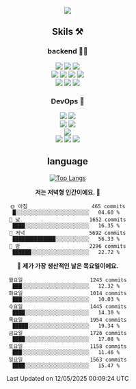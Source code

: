<div align="center">

<a href="https://hhpluscertificateofcompletion.oopy.io/">
  <img src="https://static.spartacodingclub.kr/hanghae99/plus/completion/badge_black.svg" />
</a>

## Skils ⚒️

### backend 🧑‍💻
  
<img src="https://img.shields.io/badge/Java-FF6600?style=flat-square&logo=buymeacoffee&logoColor=white"/>
<img src="https://img.shields.io/badge/Go-0099FF?style=flat-square&logo=go&logoColor=white"/>
<img src="https://img.shields.io/badge/Kotlin-7F52FF?style=flat-square&logo=kotlin&logoColor=white"/>
  
  
<br />
  
<img src="https://img.shields.io/badge/Spring-339933?style=flat-square&logo=Spring&logoColor=white"/>
<img src="https://img.shields.io/badge/Spring Boot-339933?style=flat-square&logo=Spring Boot&logoColor=white"/>
<img src="https://img.shields.io/badge/Spring Security-339933?style=flat-square&logo=Spring Security&logoColor=white"/>
  
<img src="https://img.shields.io/badge/Spring Data JPA-339933?style=flat-square&logo=Hibernate&logoColor=white"/>

<br />
  
  <img src="https://img.shields.io/badge/mysql-0099FF?style=flat-square&logo=mysql&logoColor=white"/>
  <img src="https://img.shields.io/badge/mariadb-0099FF?style=flat-square&logo=mariadb&logoColor=white"/>
  <img src="https://img.shields.io/badge/mongoDB-47A248?style=flat-square&logo=mongodb&logoColor=white"/>
  
  
### DevOps 🚀
  
  <img src="https://img.shields.io/badge/docker-2496ED?style=flat-square&logo=docker&logoColor=white"/>
  <img src="https://img.shields.io/badge/kubernetes-326CE5?style=flat-square&logo=kubernetes&logoColor=white"/>
  
  <br />
  
  <img src="https://img.shields.io/badge/Github Actions-2088FF?style=flat-square&logo=githubactions&logoColor=white"/>
  <img src="https://img.shields.io/badge/Jenkins-D24939?style=flat-square&logo=jenkins&logoColor=white"/>
  
  
  <br />
  <img src="https://img.shields.io/badge/terraform-7B42BC?style=flat-square&logo=terraform&logoColor=white"/>
  
  <br />
  <img src="https://img.shields.io/badge/Amazon AWS-232F3E?style=flat-square&logo=Amazon AWS&logoColor=white"/>

  <img src="https://img.shields.io/badge/GCP-4285F4?style=flat-square&logo=googlecloud&logoColor=white"/>
  <img src="https://img.shields.io/badge/NCP-03C75A?style=flat-square&logo=naver&logoColor=white"/>
  
  
## language

[![Top Langs](https://github-readme-stats.vercel.app/api/top-langs/?username=zxcv9203&hide=html&exclude_repo=zxcv9203.github.io,golB&theme=grate-gatsby)](https://github.com/zxcv9203/github-readme-stats)
  
<!--START_SECTION:waka-->
**저는 저녁형 인간이에요. 🦉** 

```text
🌞 아침                     465 commits         █░░░░░░░░░░░░░░░░░░░░░░░░   04.60 % 
🌆 낮　                     1652 commits        ████░░░░░░░░░░░░░░░░░░░░░   16.35 % 
🌃 저녁                     5692 commits        ██████████████░░░░░░░░░░░   56.33 % 
🌙 밤　                     2296 commits        ██████░░░░░░░░░░░░░░░░░░░   22.72 % 
```
📅 **제가 가장 생산적인 날은 목요일이에요.** 

```text
월요일                      1245 commits        ███░░░░░░░░░░░░░░░░░░░░░░   12.32 % 
화요일                      1014 commits        ███░░░░░░░░░░░░░░░░░░░░░░   10.03 % 
수요일                      1445 commits        ████░░░░░░░░░░░░░░░░░░░░░   14.30 % 
목요일                      1954 commits        █████░░░░░░░░░░░░░░░░░░░░   19.34 % 
금요일                      1726 commits        ████░░░░░░░░░░░░░░░░░░░░░   17.08 % 
토요일                      1158 commits        ███░░░░░░░░░░░░░░░░░░░░░░   11.46 % 
일요일                      1563 commits        ████░░░░░░░░░░░░░░░░░░░░░   15.47 % 
```



 Last Updated on 12/05/2025 00:09:24 UTC
<!--END_SECTION:waka-->
  
</div>

